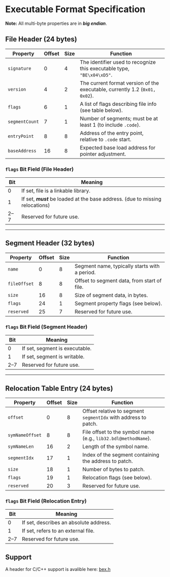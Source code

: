 # Executable Format Specification
**Note:** All multi-byte properties are in ***big endian***.

## File Header (24 bytes)

| Property      | Offset | Size | Function |
|---------------|--------|------|----------|
| `signature`   | 0      | 4    | The identifier used to recognize this executable type, `"BE\x04\xD5"`. |
| `version`     | 4      | 2    | The current format version of the executable, currently 1.2 (`0x01, 0x02`). |
| `flags`       | 6      | 1    | A list of flags describing file info (see table below). |
| `segmentCount`| 7      | 1    | Number of segments; must be at least 1 (to include `.code`). |
| `entryPoint`  | 8      | 8    | Address of the entry point, relative to `.code` start. |
| `baseAddress` | 16     | 8    | Expected base load address for pointer adjustment. |

### `flags` Bit Field (File Header)

| Bit | Meaning |
|-----|---------|
| 0   | If set, file is a linkable library. |
| 1   | If set, ***must*** be loaded at the base address. (due to missing relocations) |
| 2–7 | Reserved for future use. |

---

## Segment Header (32 bytes)

| Property     | Offset | Size | Function |
|--------------|--------|------|----------|
| `name`       | 0      | 8    | Segment name, typically starts with a period. |
| `fileOffset` | 8      | 8    | Offset to segment data, from start of file. |
| `size`       | 16     | 8    | Size of segment data, in bytes. |
| `flags`      | 24     | 1    | Segment property flags (see below). |
| `reserved`   | 25     | 7    | Reserved for future use. |

### `flags` Bit Field (Segment Header)

| Bit | Meaning |
|-----|---------|
| 0   | If set, segment is executable. |
| 1   | If set, segment is writable. |
| 2–7 | Reserved for future use. |

---

## Relocation Table Entry (24 bytes)

| Property       | Offset | Size | Function |
|----------------|--------|------|----------|
| `offset`       | 0      | 8    | Offset relative to segment `segmentIdx` with address to patch. |
| `symNameOffset`| 8      | 8    | File offset to the symbol name (e.g., `lib32.bdl@methodName`). |
| `symNameLen`   | 16     | 2    | Length of the symbol name. |
| `segmentIdx`   | 17     | 1    | Index of the segment containing the address to patch. |
| `size`         | 18     | 1    | Number of bytes to patch. |
| `flags`        | 19     | 1    | Relocation flags (see below). |
| `reserved`     | 20     | 3    | Reserved for future use. |

### `flags` Bit Field (Relocation Entry)

| Bit | Meaning |
|-----|---------|
| 0   | If set, describes an absolute address. |
| 1   | If set, refers to an external file. |
| 2–7 | Reserved for future use. |

## Support
A header for C/C++ support is avalible here: [<u>bex.h</u>](https://github.com/ImaEntity/BexLink/blob/main/src/include/bex.h)
